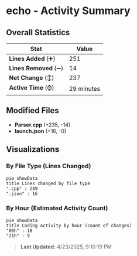 # echo - Activity Summary 

## Overall Statistics

| Stat                   | Value                                                             |
| ---------------------- | ----------------------------------------------------------------- |
| **Lines Added** (➕)   | 251                                          |
| **Lines Removed** (➖) | 14                                        |
| **Net Change** (↕)    | 237                |
| **Active Time** (⌚)   | 29 minutes |


## Modified Files
- **Parser.cpp** (+235, -14)
- **launch.json** (+16, -0)

## Visualizations

### By File Type (Lines Changed)

```mermaid
pie showData
title Lines changed by file type
".cpp" : 249
".json" : 16
```

### By Hour (Estimated Activity Count)

```mermaid
pie showData
title Coding activity by hour (count of changes)
"00h" : 18
"21h" : 9
```


> **Last Updated:** 4/23/2025, 9:10:19 PM